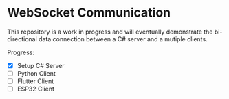 # WebSocket Communication

This repository is a work in progress and will eventually demonstrate the bi-directional data connection between a C# server and a mutiple clients.

Progress:
- [x] Setup C# Server
- [ ] Python Client
- [ ] Flutter Client
- [ ] ESP32 Client 
